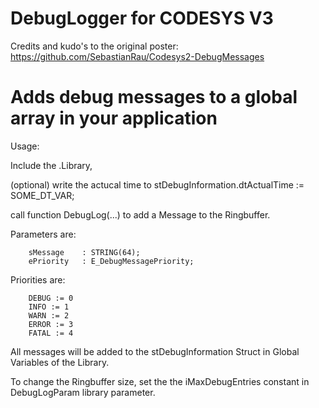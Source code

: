 # DebugLogger for CODESYS V3 

Credits and kudo's to the original poster: https://github.com/SebastianRau/Codesys2-DebugMessages


# Adds debug messages to a global array in your application

Usage:

Include the .Library,

(optional) write the actucal time to stDebugInformation.dtActualTime := SOME_DT_VAR;

call function DebugLog(...) to add a Message to the Ringbuffer. 

Parameters are:

        sMessage 	: STRING(64);
        ePriority 	: E_DebugMessagePriority;

Priorities are:

        DEBUG := 0
        INFO := 1
        WARN := 2
        ERROR := 3
        FATAL := 4

All messages will be added to the stDebugInformation Struct in Global Variables of the Library.

To change the Ringbuffer size, set the the iMaxDebugEntries constant in DebugLogParam library parameter.
